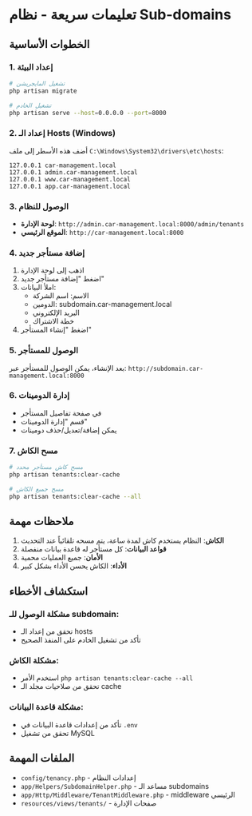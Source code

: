 # تعليمات سريعة - نظام Sub-domains

## الخطوات الأساسية

### 1. إعداد البيئة
```bash
# تشغيل المايجريشن
php artisan migrate

# تشغيل الخادم
php artisan serve --host=0.0.0.0 --port=8000
```

### 2. إعداد الـ Hosts (Windows)
أضف هذه الأسطر إلى ملف `C:\Windows\System32\drivers\etc\hosts`:
```
127.0.0.1 car-management.local
127.0.0.1 admin.car-management.local
127.0.0.1 www.car-management.local
127.0.0.1 app.car-management.local
```

### 3. الوصول للنظام
- **لوحة الإدارة**: `http://admin.car-management.local:8000/admin/tenants`
- **الموقع الرئيسي**: `http://car-management.local:8000`

### 4. إضافة مستأجر جديد
1. اذهب إلى لوحة الإدارة
2. اضغط "إضافة مستأجر جديد"
3. املأ البيانات:
   - الاسم: اسم الشركة
   - الدومين: subdomain.car-management.local
   - البريد الإلكتروني
   - خطة الاشتراك
4. اضغط "إنشاء المستأجر"

### 5. الوصول للمستأجر
بعد الإنشاء، يمكن الوصول للمستأجر عبر:
`http://subdomain.car-management.local:8000`

### 6. إدارة الدومينات
- في صفحة تفاصيل المستأجر
- قسم "إدارة الدومينات"
- يمكن إضافة/تعديل/حذف دومينات

### 7. مسح الكاش
```bash
# مسح كاش مستأجر محدد
php artisan tenants:clear-cache

# مسح جميع الكاش
php artisan tenants:clear-cache --all
```

## ملاحظات مهمة

1. **الكاش**: النظام يستخدم كاش لمدة ساعة، يتم مسحه تلقائياً عند التحديث
2. **قواعد البيانات**: كل مستأجر له قاعدة بيانات منفصلة
3. **الأمان**: جميع العمليات محمية
4. **الأداء**: الكاش يحسن الأداء بشكل كبير

## استكشاف الأخطاء

### مشكلة الوصول للـ subdomain:
- تحقق من إعداد الـ hosts
- تأكد من تشغيل الخادم على المنفذ الصحيح

### مشكلة الكاش:
- استخدم الأمر `php artisan tenants:clear-cache --all`
- تحقق من صلاحيات مجلد الـ cache

### مشكلة قاعدة البيانات:
- تأكد من إعدادات قاعدة البيانات في `.env`
- تحقق من تشغيل MySQL

## الملفات المهمة

- `config/tenancy.php` - إعدادات النظام
- `app/Helpers/SubdomainHelper.php` - مساعد الـ subdomains
- `app/Http/Middleware/TenantMiddleware.php` - middleware الرئيسي
- `resources/views/tenants/` - صفحات الإدارة
